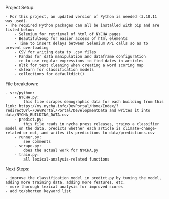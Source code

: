 Project Setup:

    - For this project, an updated version of Python is needed (3.10.11 was used).
    - The required Python packages can all be installed with pip and are listed below:
        - Selenium for retrieval of html of NYCHA pages
        - BeautifulSoup for easier access of html elements
        - Time to insert delays between Selenium API calls so as to prevent overloading
        - CSV for writing data to .csv files
        - Pandas for data manipulation and dataframe configuration
        - re to use regular expressions to find dates in articles
        - nltk for text cleaning when creating a word scoring map
        - sklearn for classification models
        - collections for defaultdict()

File breakdown:

    - src/python:
        - NYCHA.py:
            this file scrapes demographic data for each building from this link: https://my.nycha.info/DevPortal/Home/Index/?redirectUrl=/DevPortal/Portal/DevelopmentData and writes it into data/NYCHA_BUILDING_DATA.csv
        - predict.py:
            this file reads in nycha press releases, trains a classifier model on the data, predicts whether each article is climate-change-related or not, and writes its predictions to data/predictions.csv
        - runner.py:
            see comments
        - scrape.py:
            does the actual work for NYCHA.py
        - train.py:
            all lexical-analysis-related functions

Next Steps:

    - improve the classification model in predict.py by tuning the model, adding more training data, adding more features, etc.
    - more thorough lexical analysis for improved scores
    - add to/shorten keyword list

